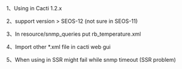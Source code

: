 1、Using in Cacti 1.2.x

2、support version > SEOS-12 (not sure in SEOS-11)

3、In resource/snmp_queries
put rb_temperature.xml

4、Import other *.xml file in cacti web gui

5、When using in SSR might fail while snmp timeout (SSR problem)


